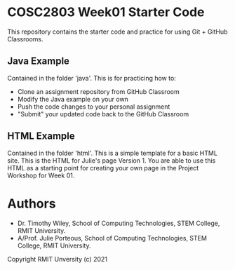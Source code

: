 # COSC2803 Week01 Starter Code
This repository contains the starter code and practice for using Git + GitHub Classrooms.

## Java Example
Contained in the folder 'java'.
This is for practicing how to:
* Clone an assignment repository from GitHub Classroom
* Modify the Java example on your own
* Push the code changes to your personal assignment
* "Submit" your updated code back to the GitHub Classroom

## HTML Example
Contained in the folder 'html'.
This is a simple template for a basic HTML site. This is the HTML for Julie's page Version 1. You are able to use this HTML as a starting point for creating your own page in the Project Workshop for Week 01.

# Authors
* Dr. Timothy Wiley, School of Computing Technologies, STEM College, RMIT University.
* A/Prof. Julie Porteous, School of Computing Technologies, STEM College, RMIT University.

Copyright RMIT Unversity (c) 2021
